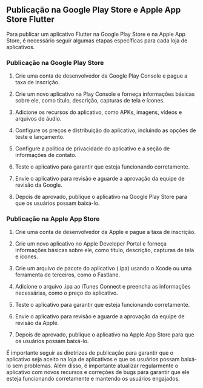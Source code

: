 ## Publicação na Google Play Store e Apple App Store Flutter

Para publicar um aplicativo Flutter na Google Play Store e na Apple App Store, é necessário seguir algumas etapas específicas para cada loja de aplicativos.

### Publicação na Google Play Store

1. Crie uma conta de desenvolvedor da Google Play Console e pague a taxa de inscrição.

2. Crie um novo aplicativo na Play Console e forneça informações básicas sobre ele, como título, descrição, capturas de tela e ícones.

3. Adicione os recursos do aplicativo, como APKs, imagens, vídeos e arquivos de áudio.

4. Configure os preços e distribuição do aplicativo, incluindo as opções de teste e lançamento.

5. Configure a política de privacidade do aplicativo e a seção de informações de contato.

6. Teste o aplicativo para garantir que esteja funcionando corretamente.

7. Envie o aplicativo para revisão e aguarde a aprovação da equipe de revisão da Google.

8. Depois de aprovado, publique o aplicativo na Google Play Store para que os usuários possam baixá-lo.

### Publicação na Apple App Store

1. Crie uma conta de desenvolvedor da Apple e pague a taxa de inscrição.

2. Crie um novo aplicativo no Apple Developer Portal e forneça informações básicas sobre ele, como título, descrição, capturas de tela e ícones.

3. Crie um arquivo de pacote do aplicativo (.ipa) usando o Xcode ou uma ferramenta de terceiros, como o Fastlane.

4. Adicione o arquivo .ipa ao iTunes Connect e preencha as informações necessárias, como o preço do aplicativo.

5. Teste o aplicativo para garantir que esteja funcionando corretamente.

6. Envie o aplicativo para revisão e aguarde a aprovação da equipe de revisão da Apple.

7. Depois de aprovado, publique o aplicativo na Apple App Store para que os usuários possam baixá-lo.


É importante seguir as diretrizes de publicação para garantir que o aplicativo seja aceito na loja de aplicativos e que os usuários possam baixá-lo sem problemas. Além disso, é importante atualizar regularmente o aplicativo com novos recursos e correções de bugs para garantir que ele esteja funcionando corretamente e mantendo os usuários engajados.